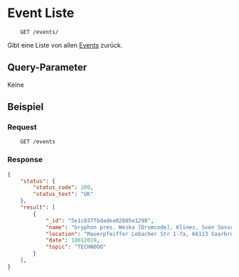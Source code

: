 # Event Liste
```
    GET /events/
```
Gibt eine Liste von allen [Events](https://github.com/Inf166/GDW1920_Mai_Dahlke_Inci/blob/master/Dokumente/Dokumentation/events/README.md) zurück.

## Query-Parameter
Keine

## Beispiel
### Request
```
    GET /events
```
### Response
```json
{
	"status": {
		"status_code": 200,
		"status_text": "OK"
	},
	"result": [
		{
			"_id": "5e1c837fbdadea02805e1298",
			"name": "Gryphon pres. Weska [Drumcode], Klines, Sven Sossong, uvm",
			"location": "Mauerpfeiffer Lebacher Str 1-7a, 66113 Saarbrücken",
			"date": 18012019,
			"topic": "TECHNOOO"
		}
	],
}
```